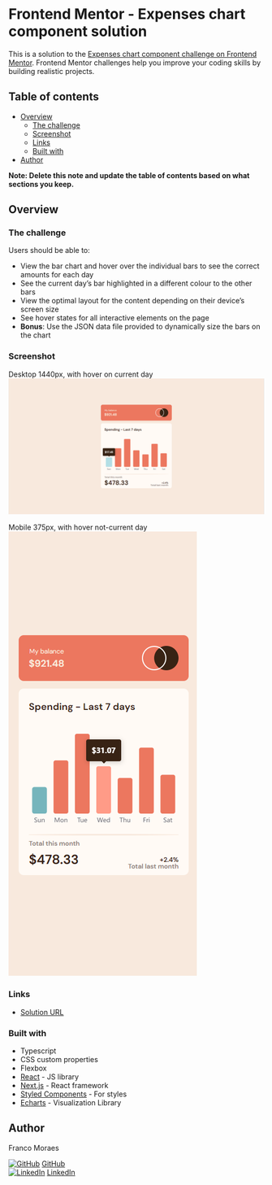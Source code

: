 # Frontend Mentor - Expenses chart component solution

This is a solution to the [Expenses chart component challenge on Frontend Mentor](https://www.frontendmentor.io/challenges/expenses-chart-component-e7yJBUdjwt). Frontend Mentor challenges help you improve your coding skills by building realistic projects.

## Table of contents

-   [Overview](#overview)
    -   [The challenge](#the-challenge)
    -   [Screenshot](#screenshot)
    -   [Links](#links)
    -   [Built with](#built-with)
-   [Author](#author)

**Note: Delete this note and update the table of contents based on what sections you keep.**

## Overview

### The challenge

Users should be able to:

-   View the bar chart and hover over the individual bars to see the correct amounts for each day
-   See the current day’s bar highlighted in a different colour to the other bars
-   View the optimal layout for the content depending on their device’s screen size
-   See hover states for all interactive elements on the page
-   **Bonus**: Use the JSON data file provided to dynamically size the bars on the chart

### Screenshot

Desktop 1440px, with hover on current day
![](./public/Screenshots/Screenshot-1440-px-hover.png)

Mobile 375px, with hover not-current day </br>
![](./public/Screenshots/Screenshot-Mobile-hover.png)

### Links

-   [Solution URL](https://francomoraes.github.io/frontend-mentor-expenses-chart-component/s)

### Built with

-   Typescript
-   CSS custom properties
-   Flexbox
-   [React](https://reactjs.org/) - JS library
-   [Next.js](https://nextjs.org/) - React framework
-   [Styled Components](https://styled-components.com/) - For styles
-   [Echarts](https://echarts.apache.org/) - Visualization Library

## Author

Franco Moraes

[![GitHub](https://i.stack.imgur.com/tskMh.png)]() [GitHub](https://github.com/francomoraes) <br>
[![LinkedIn](https://i.stack.imgur.com/gVE0j.png)]() [LinkedIn](https://www.linkedin.com/in/francomoraes/)
